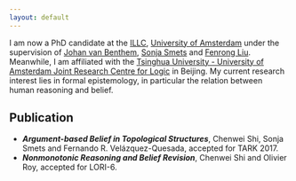```yaml
---
layout: default
---
```


I am now a PhD candidate at the [ILLC](http://www.illc.uva.nl/), [University of Amsterdam](http://www.uva.nl/en/home/) under the supervision of [Johan van Benthem](https://staff.fnwi.uva.nl/j.vanbenthem/), [Sonja Smets](http://sonja.tiddlyspot.com/#HOME) and [Fenrong Liu](http://www.fenrong.net/). Meanwhile, I am affiliated with the [Tsinghua University - University of Amsterdam Joint Research Centre for Logic](http://tsinghualogic.net/JRC/) in Beijing. My current research interest lies in formal epistemology, in particular the relation between human reasoning and belief.

## Publication

*   **_Argument-based Belief in Topological Structures_**, Chenwei Shi, Sonja Smets and Fernando R. Velázquez-Quesada, accepted for TARK 2017.
*   **_Nonmonotonic Reasoning and Belief Revision_**, Chenwei Shi and Olivier Roy, accepted for LORI-6.
